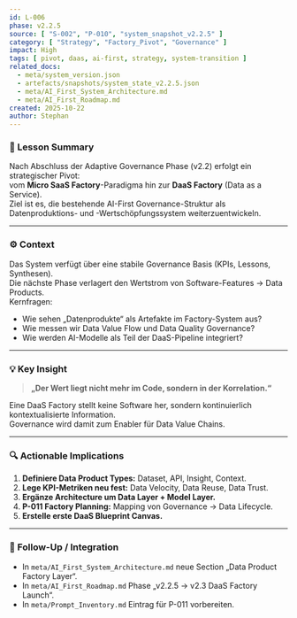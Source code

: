 ```yaml
---
id: L-006
phase: v2.2.5
source: [ "S-002", "P-010", "system_snapshot_v2.2.5" ]
category: [ "Strategy", "Factory_Pivot", "Governance" ]
impact: High
tags: [ pivot, daas, ai-first, strategy, system-transition ]
related_docs:
  - meta/system_version.json
  - artefacts/snapshots/system_state_v2.2.5.json
  - meta/AI_First_System_Architecture.md
  - meta/AI_First_Roadmap.md
created: 2025-10-22
author: Stephan
---
```


### 🧭 Lesson Summary
Nach Abschluss der Adaptive Governance Phase (v2.2) erfolgt ein strategischer Pivot:  
vom **Micro SaaS Factory**-Paradigma hin zur **DaaS Factory** (Data as a Service).  
Ziel ist es, die bestehende AI-First Governance-Struktur als Datenproduktions- und -Wertschöpfungssystem weiterzuentwickeln.

---

### ⚙️ Context
Das System verfügt über eine stabile Governance Basis (KPIs, Lessons, Synthesen).  
Die nächste Phase verlagert den Wertstrom von Software-Features → Data Products.  
Kernfragen:
- Wie sehen „Datenprodukte“ als Artefakte im Factory-System aus?
- Wie messen wir Data Value Flow und Data Quality Governance?
- Wie werden AI-Modelle als Teil der DaaS-Pipeline integriert?

---

### 💡 Key Insight
> **„Der Wert liegt nicht mehr im Code, sondern in der Korrelation.“**

Eine DaaS Factory stellt keine Software her, sondern kontinuierlich kontextualisierte Information.  
Governance wird damit zum Enabler für Data Value Chains.

---

### 🔍 Actionable Implications
1. **Definiere Data Product Types:** Dataset, API, Insight, Context.  
2. **Lege KPI-Metriken neu fest:** Data Velocity, Data Reuse, Data Trust.  
3. **Ergänze Architecture um Data Layer + Model Layer.**  
4. **P-011 Factory Planning:** Mapping von Governance → Data Lifecycle.  
5. **Erstelle erste DaaS Blueprint Canvas.**

---

### 🔁 Follow-Up / Integration
- In `meta/AI_First_System_Architecture.md` neue Section „Data Product Factory Layer“.  
- In `meta/AI_First_Roadmap.md` Phase „v2.2.5 → v2.3 DaaS Factory Launch“.  
- In `meta/Prompt_Inventory.md` Eintrag für P-011 vorbereiten.
